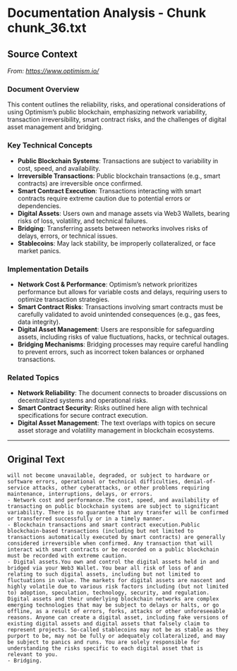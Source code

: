 # Documentation Analysis - Chunk chunk_36.txt

## Source Context
*From: https://www.optimism.io/*

### Document Overview  
This content outlines the reliability, risks, and operational considerations of using Optimism’s public blockchain, emphasizing network variability, transaction irreversibility, smart contract risks, and the challenges of digital asset management and bridging.  

### Key Technical Concepts  
- **Public Blockchain Systems**: Transactions are subject to variability in cost, speed, and availability.  
- **Irreversible Transactions**: Public blockchain transactions (e.g., smart contracts) are irreversible once confirmed.  
- **Smart Contract Execution**: Transactions interacting with smart contracts require extreme caution due to potential errors or dependencies.  
- **Digital Assets**: Users own and manage assets via Web3 Wallets, bearing risks of loss, volatility, and technical failures.  
- **Bridging**: Transferring assets between networks involves risks of delays, errors, or technical issues.  
- **Stablecoins**: May lack stability, be improperly collateralized, or face market panics.  

### Implementation Details  
- **Network Cost & Performance**: Optimism’s network prioritizes performance but allows for variable costs and delays, requiring users to optimize transaction strategies.  
- **Smart Contract Risks**: Transactions involving smart contracts must be carefully validated to avoid unintended consequences (e.g., gas fees, data integrity).  
- **Digital Asset Management**: Users are responsible for safeguarding assets, including risks of value fluctuations, hacks, or technical outages.  
- **Bridging Mechanisms**: Bridging processes may require careful handling to prevent errors, such as incorrect token balances or orphaned transactions.  

### Related Topics  
- **Network Reliability**: The document connects to broader discussions on decentralized systems and operational risks.  
- **Smart Contract Security**: Risks outlined here align with technical specifications for secure contract execution.  
- **Digital Asset Management**: The text overlaps with topics on secure asset storage and volatility management in blockchain ecosystems.

---

## Original Text
```
will not become unavailable, degraded, or subject to hardware or software errors, operational or technical difficulties, denial-of-service attacks, other cyberattacks, or other problems requiring maintenance, interruptions, delays, or errors.
- Network cost and performance.The cost, speed, and availability of transacting on public blockchain systems are subject to significant variability. There is no guarantee that any transfer will be confirmed or transferred successfully or in a timely manner.
- Blockchain transactions and smart contract execution.Public blockchain-based transactions (including but not limited to transactions automatically executed by smart contracts) are generally considered irreversible when confirmed. Any transaction that will interact with smart contracts or be recorded on a public blockchain must be recorded with extreme caution.
- Digital assets.You own and control the digital assets held in and bridged via your Web3 Wallet. You bear all risk of loss of and relating to such digital assets, including but not limited to fluctuations in value. The markets for digital assets are nascent and highly volatile due to various risk factors including (but not limited to) adoption, speculation, technology, security, and regulation. Digital assets and their underlying blockchain networks are complex emerging technologies that may be subject to delays or halts, or go offline, as a result of errors, forks, attacks or other unforeseeable reasons. Anyone can create a digital asset, including fake versions of existing digital assets and digital assets that falsely claim to represent projects. So-called stablecoins may not be as stable as they purport to be, may not be fully or adequately collateralized, and may be subject to panics and runs. You are solely responsible for understanding the risks specific to each digital asset that is relevant to you.
- Bridging.
```